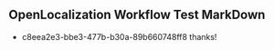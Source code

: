 ## OpenLocalization Workflow Test MarkDown
* c8eea2e3-bbe3-477b-b30a-89b660748ff8 thanks!

<!--HONumber=Aug16_HO1-->


